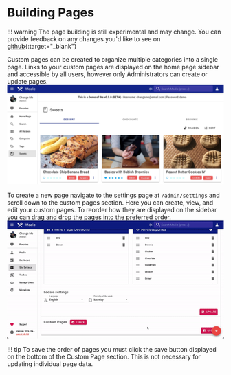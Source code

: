 # Building Pages

!!! warning
    The page building is still experimental and may change. You can provide feedback on any changes you'd like to see on [github](https://github.com/hay-kot/mealie/discussions/229){:target="_blank"}

Custom pages can be created to organize multiple categories into a single page. Links to your custom pages are displayed on the home page sidebar and accessible by all users, however only Administrators can create or update pages.
![custom page](../../assets/img/custom-page.webp)

To create a new page navigate to the settings page at `/admin/settings` and scroll down to the custom pages section. Here you can create, view, and edit your custom pages. To reorder how they are displayed on the sidebar you can drag and drop the pages into the preferred order.
![create custom page](../../assets/gifs/create-custom-page-demo.gif)

!!! tip
    To save the order of pages you must click the save button displayed on the bottom of the Custom Page section. This is not necessary for updating individual page data. 
